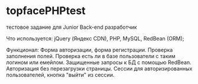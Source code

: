 # topfacePHPtest
тестовое задание для Junior Back-end разработчик

Что используется: jQuery (Яндекс CDN), PHP, MySQL, RedBean (ORM);

Функционал: 
Форма авторизации, форма регистрации.
Проверка заполнения полей.
Проверка есть ли в базе пользователи с таким логином или емейлом.
Защищенные запросы к БД с помощью RedBean.
Авторизация без перезагрузки страницы.
Сессии для авторизированных пользователей, кнопка "выйти" из сессии.

